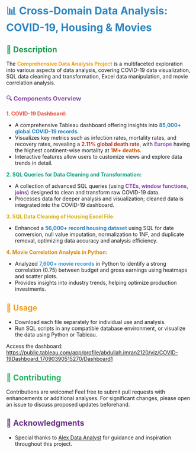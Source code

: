# <span style="color:#2E86C1;">📊 Cross-Domain Data Analysis: COVID-19, Housing & Movies</span>

## <span style="color:#239B56;">📝 Description</span>

The **<span style="color:#F39C12;">Comprehensive Data Analysis Project</span>** is a multifaceted exploration into various aspects of data analysis, covering COVID-19 data visualization, SQL data cleaning and transformation, Excel data manipulation, and movie correlation analysis.

### <span style="color:#884EA0;">🔍 Components Overview</span>

**<span style="color:#E74C3C;">1. COVID-19 Dashboard:</span>**
- A comprehensive Tableau dashboard offering insights into **<span style="color:#2980B9;">85,000+ global COVID-19 records</span>**.
- Visualizes key metrics such as infection rates, mortality rates, and recovery rates, revealing a **<span style="color:#C0392B;">2.11% global death rate</span>**, with **<span style="color:#9B59B6;">Europe</span>** having the highest continent-wise mortality at **<span style="color:#D35400;">1M+ deaths</span>**.
- Interactive features allow users to customize views and explore data trends in detail.

**<span style="color:#16A085;">2. SQL Queries for Data Cleaning and Transformation:</span>**
- A collection of advanced SQL queries (using **<span style="color:#8E44AD;">CTEs, window functions, joins</span>**) designed to clean and transform raw COVID-19 data.
- Processes data for deeper analysis and visualization; cleaned data is integrated into the COVID-19 dashboard.

**<span style="color:#D4AC0D;">3. SQL Data Cleaning of Housing Excel File:</span>**
- Enhanced a **<span style="color:#2980B9;">56,000+ record housing dataset</span>** using SQL for date conversion, null value imputation, normalization to 1NF, and duplicate removal, optimizing data accuracy and analysis efficiency.

**<span style="color:#D68910;">4. Movie Correlation Analysis in Python:</span>**
- Analyzed **<span style="color:#3498DB;">7,600+ movie records</span>** in Python to identify a strong correlation (0.75) between budget and gross earnings using heatmaps and scatter plots.
- Provides insights into industry trends, helping optimize production investments.

## <span style="color:#F39C12;">🚀 Usage</span>

- Download each file separately for individual use and analysis.
- Run SQL scripts in any compatible database environment, or visualize the data using Python or Tableau.

Access the dashboard: https://public.tableau.com/app/profile/abdullah.imran2120/viz/COVID-19Dashboard_17090390515270/Dashboard1

## <span style="color:#28B463;">🤝 Contributing</span>

Contributions are welcome! Feel free to submit pull requests with enhancements or additional analyses. For significant changes, please open an issue to discuss proposed updates beforehand.

## <span style="color:#6C3483;">🙏 Acknowledgments</span>

- Special thanks to [Alex Data Analyst](https://www.youtube.com/channel/UCJgqdF5KRBQBq6t2SBov3Aw) for guidance and inspiration throughout this project.
